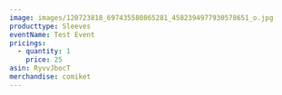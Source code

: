 ```yaml
---
image: images/120723818_697435580865281_4582394977930578651_o.jpg
producttype: Sleeves
eventName: Test Event
pricings:
  - quantity: 1
    price: 25
asin: RyvvJbocT
merchandise: comiket
---
```

